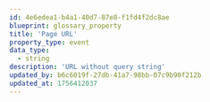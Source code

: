 ```yaml
---
id: 4e6edea1-b4a1-40d7-87e8-f1fd4f2dc8ae
blueprint: glossary_property
title: 'Page URL'
property_type: event
data_type:
  - string
description: 'URL without query string'
updated_by: b6c6019f-27db-41a7-98bb-07c9b90f212b
updated_at: 1756412037
---
```

